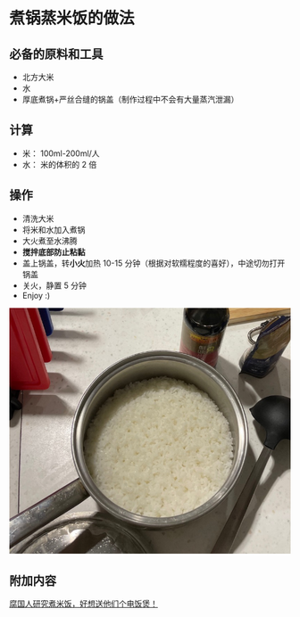 
# 煮锅蒸米饭的做法

## 必备的原料和工具

- 北方大米
- 水
- 厚底煮锅+严丝合缝的锅盖（制作过程中不会有大量蒸汽泄漏）

## 计算

- 米： 100ml-200ml/人
- 水： 米的体积的 2 倍

## 操作

- 清洗大米
- 将米和水加入煮锅
- 大火煮至水沸腾
- **搅拌底部防止粘黏**
- 盖上锅盖，转**小火**加热 10-15 分钟（根据对软糯程度的喜好），中途切勿打开锅盖
- 关火，静置 5 分钟
- Enjoy :)

![rice_regularPot](./rice_regularPot.jpeg)

## 附加内容

[腐国人研究煮米饭，好想送他们个电饭煲！](https://www.bilibili.com/video/BV1RW411z7r9)
